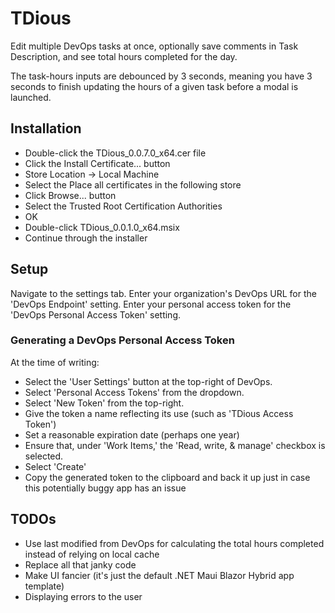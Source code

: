 # TDious

Edit multiple DevOps tasks at once, optionally save comments in Task Description, and see total hours completed for the day.

The task-hours inputs are debounced by 3 seconds, meaning you have 3 seconds to finish updating the hours of a given task before a modal is launched.

## Installation
* Double-click the TDious_0.0.7.0_x64.cer file
* Click the Install Certificate... button
* Store Location -> Local Machine
* Select the Place all certificates in the following store
* Click Browse... button
* Select the Trusted Root Certification Authorities
* OK
* Double-click TDious_0.0.1.0_x64.msix
* Continue through the installer

## Setup

Navigate to the settings tab.
Enter your organization's DevOps URL for the 'DevOps Endpoint' setting.
Enter your personal access token for the 'DevOps Personal Access Token' setting.

### Generating a DevOps Personal Access Token
At the time of writing:
* Select the 'User Settings' button at the top-right of DevOps.
* Select 'Personal Access Tokens' from the dropdown.
* Select 'New Token' from the top-right.
* Give the token a name reflecting its use (such as 'TDious Access Token')
* Set a reasonable expiration date (perhaps one year)
* Ensure that, under 'Work Items,' the 'Read, write, & manage' checkbox is selected.
* Select 'Create'
* Copy the generated token to the clipboard and back it up just in case this potentially buggy app has an issue

## TODOs
* Use last modified from DevOps for calculating the total hours completed instead of relying on local cache
* Replace all that janky code
* Make UI fancier (it's just the default .NET Maui Blazor Hybrid app template)
* Displaying errors to the user
